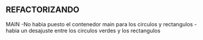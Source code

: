 REFACTORIZANDO
-----------------------------------------

MAIN
-No habia puesto el contenedor main para los circulos y rectangulos
-habia un desajuste entre los circulos verdes y los rectangulos